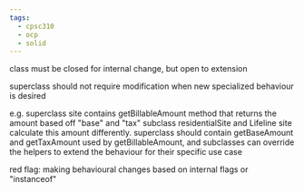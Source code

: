 ```yaml
---
tags:
  - cpsc310
  - ocp
  - solid
---
```


class must be closed for internal change, but open to extension

superclass should not require modification when new specialized behaviour is desired

e.g. superclass site contains getBillableAmount method that returns the amount based off "base" and "tax"
subclass residentialSite and Lifeline site calculate this amount differently. superclass should contain getBaseAmount and getTaxAmount used by getBillableAmount, and subclasses can override the helpers to extend the behaviour for their specific use case

red flag: making behavioural changes based on internal flags or "instanceof"
